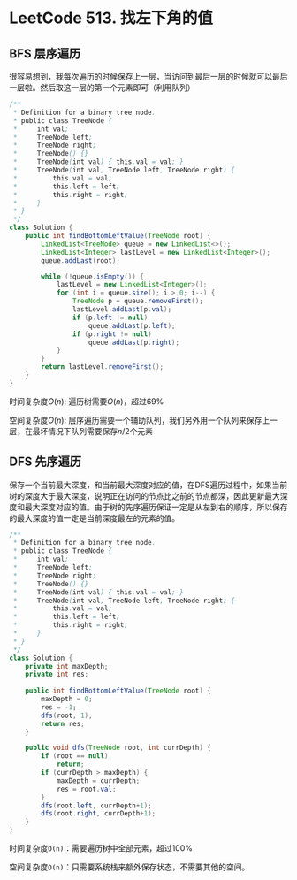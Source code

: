 # LeetCode 513. 找左下角的值

## BFS 层序遍历

很容易想到，我每次遍历的时候保存上一层，当访问到最后一层的时候就可以最后一层啦。然后取这一层的第一个元素即可（利用队列）

```java
/**
 * Definition for a binary tree node.
 * public class TreeNode {
 *     int val;
 *     TreeNode left;
 *     TreeNode right;
 *     TreeNode() {}
 *     TreeNode(int val) { this.val = val; }
 *     TreeNode(int val, TreeNode left, TreeNode right) {
 *         this.val = val;
 *         this.left = left;
 *         this.right = right;
 *     }
 * }
 */
class Solution {
    public int findBottomLeftValue(TreeNode root) {
        LinkedList<TreeNode> queue = new LinkedList<>();
        LinkedList<Integer> lastLevel = new LinkedList<Integer>();
        queue.addLast(root);

        while (!queue.isEmpty()) {
            lastLevel = new LinkedList<Integer>();
            for (int i = queue.size(); i > 0; i--) {
                TreeNode p = queue.removeFirst();
                lastLevel.addLast(p.val);
                if (p.left != null)
                    queue.addLast(p.left);
                if (p.right != null)
                    queue.addLast(p.right);
            }
        }
        return lastLevel.removeFirst();
    }
}
```

时间复杂度$O(n)$: 遍历树需要$O(n)$，超过69%

空间复杂度$O(n)$: 层序遍历需要一个辅助队列，我们另外用一个队列来保存上一层，在最坏情况下队列需要保存$n/2$个元素

## DFS 先序遍历

保存一个当前最大深度，和当前最大深度对应的值，在DFS遍历过程中，如果当前树的深度大于最大深度，说明正在访问的节点比之前的节点都深，因此更新最大深度和最大深度对应的值。由于树的先序遍历保证一定是从左到右的顺序，所以保存的最大深度的值一定是当前深度最左的元素的值。

```java
/**
 * Definition for a binary tree node.
 * public class TreeNode {
 *     int val;
 *     TreeNode left;
 *     TreeNode right;
 *     TreeNode() {}
 *     TreeNode(int val) { this.val = val; }
 *     TreeNode(int val, TreeNode left, TreeNode right) {
 *         this.val = val;
 *         this.left = left;
 *         this.right = right;
 *     }
 * }
 */
class Solution {
    private int maxDepth;
    private int res;
    
    public int findBottomLeftValue(TreeNode root) {
        maxDepth = 0;
        res = -1;
        dfs(root, 1);
        return res;
    }

    public void dfs(TreeNode root, int currDepth) {
        if (root == null) 
            return;
        if (currDepth > maxDepth) {
            maxDepth = currDepth;
            res = root.val;
        }
        dfs(root.left, currDepth+1);
        dfs(root.right, currDepth+1);
    }
}
```

时间复杂度`O(n)`：需要遍历树中全部元素，超过100%

空间复杂度`O(n)`：只需要系统栈来额外保存状态，不需要其他的空间。

